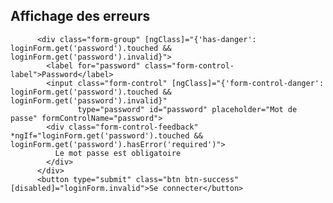 ## Affichage des erreurs

          <div class="form-group" [ngClass]="{'has-danger': loginForm.get('password').touched && loginForm.get('password').invalid}">
            <label for="password" class="form-control-label">Password</label>
            <input class="form-control" [ngClass]="{'form-control-danger': loginForm.get('password').touched && loginForm.get('password').invalid}"
                   type="password" id="password" placeholder="Mot de passe" formControlName="password">
            <div class="form-control-feedback" *ngIf="loginForm.get('password').touched && loginForm.get('password').hasError('required')">
              Le mot passe est obligatoire
            </div>
          </div>
          <button type="submit" class="btn btn-success" [disabled]="loginForm.invalid">Se connecter</button>
